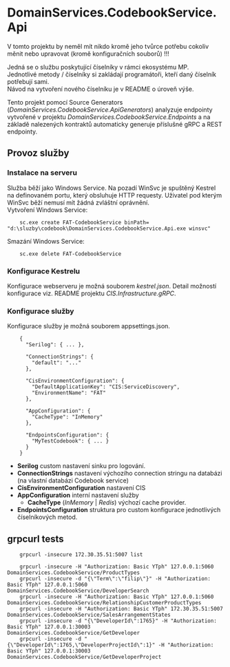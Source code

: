 ﻿# DomainServices.CodebookService.Api
V tomto projektu by neměl mít nikdo kromě jeho tvůrce potřebu cokoliv měnit nebo upravovat (kromě konfiguračních souborů) !!!

Jedná se o službu poskytující číselníky v rámci ekosystému MP.  
Jednotlivé metody / číselníky si zakládají programátoři, kteří daný číselník potřebují sami.  
Návod na vytvoření nového číselníku je v README o úroveň výše.

Tento projekt pomocí Source Generators (*DomainServices.CodebookService.ApiGenerators*) analyzuje endpointy vytvořené v projektu *DomainServices.CodebookService.Endpoints* a na základě nalezených kontraktů automaticky generuje příslušné gRPC a REST endpointy.

## Provoz služby
### Instalace na serveru
Služba běží jako Windows Service. Na pozadí WinSvc je spuštěný Kestrel na definovaném portu, který obsluhuje HTTP requesty. Uživatel pod kterým WinSvc běží nemusí mít žádná zvláštní oprávnění.  
Vytvoření Windows Service:

        sc.exe create FAT-CodebookService binPath= "d:\sluzby\codebook\DomainServices.CodebookService.Api.exe winsvc"

Smazání Windows Service:

        sc.exe delete FAT-CodebookService

### Konfigurace Kestrelu
Konfigurace webserveru je možná souborem *kestrel.json*. Detail možností konfigurace viz. README projektu *CIS.Infrastructure.gRPC*.

### Konfigurace služby
Konfigurace služby je možná souborem appsettings.json.  

        {
          "Serilog": { ... },
        
          "ConnectionStrings": {
            "default": "..."
          },
        
          "CisEnvironmentConfiguration": {
            "DefaultApplicationKey": "CIS:ServiceDiscovery",
            "EnvironmentName": "FAT"
          },
        
          "AppConfiguration": {
            "CacheType": "InMemory"
          },

          "EndpointsConfiguration": {
            "MyTestCodebook": { ... }
          }
        }

 - **Serilog** custom nastavení sinku pro logování.
 - **ConnectionStrings** nastavení výchozího connection stringu na databázi (na vlastní databázi Codebook service)
 - **CisEnvironmentConfiguration** nastavení CIS
 - **AppConfiguration** interní nastavení služby
   - **CacheType** (*InMemory* | *Redis*) výchozí cache provider.
 - **EndpointsConfiguration** struktura pro custom konfigurace jednotlivých číselníkových metod.

## grpcurl tests
        grpcurl -insecure 172.30.35.51:5007 list

        grpcurl -insecure -H "Authorization: Basic YTph" 127.0.0.1:5060 DomainServices.CodebookService/ProductTypes
        grpcurl -insecure -d "{\"Term\":\"filip\"}" -H "Authorization: Basic YTph" 127.0.0.1:5060 DomainServices.CodebookService/DeveloperSearch
        grpcurl -insecure -H "Authorization: Basic YTph" 127.0.0.1:5060 DomainServices.CodebookService/RelationshipCustomerProductTypes
        grpcurl -insecure -H "Authorization: Basic YTph" 172.30.35.51:5007 DomainServices.CodebookService/SalesArrangementStates
        grpcurl -insecure -d "{\"DeveloperId\":1765}" -H "Authorization: Basic YTph" 127.0.0.1:30003 DomainServices.CodebookService/GetDeveloper
        grpcurl -insecure -d "{\"DeveloperId\":1765,\"DeveloperProjectId\":1}" -H "Authorization: Basic YTph" 127.0.0.1:30003 DomainServices.CodebookService/GetDeveloperProject
